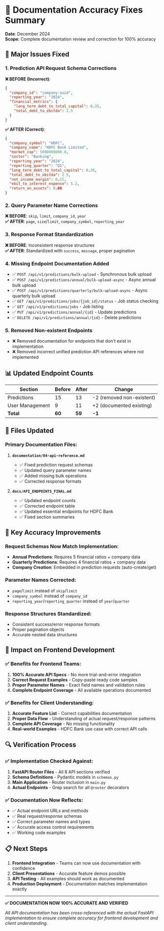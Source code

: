 # 🔧 Documentation Accuracy Fixes Summary

**Date**: December 2024  
**Scope**: Complete documentation review and correction for 100% accuracy

## 🎯 **Major Issues Fixed**

### 1. **Prediction API Request Schema Corrections**

**❌ BEFORE (Incorrect)**:
```json
{
  "company_id": "company-uuid",
  "reporting_year": "2024",
  "financial_metrics": {
    "long_term_debt_to_total_capital": 0.35,
    "total_debt_to_ebitda": 2.5
  }
}
```

**✅ AFTER (Correct)**:
```json
{
  "company_symbol": "HDFC",
  "company_name": "HDFC Bank Limited",
  "market_cap": 5000000000.0,
  "sector": "Banking",
  "reporting_year": "2024",
  "reporting_quarter": "Q1",
  "long_term_debt_to_total_capital": 0.35,
  "total_debt_to_ebitda": 2.5,
  "net_income_margin": 0.15,
  "ebit_to_interest_expense": 5.2,
  "return_on_assets": 0.08
}
```

### 2. **Query Parameter Name Corrections**

**❌ BEFORE**: `skip`, `limit`, `company_id`, `year`  
**✅ AFTER**: `page`, `size`/`limit`, `company_symbol`, `reporting_year`

### 3. **Response Format Standardization**

**❌ BEFORE**: Inconsistent response structures  
**✅ AFTER**: Standardized with `success`, `message`, proper pagination

### 4. **Missing Endpoint Documentation Added**

- ✅ `POST /api/v1/predictions/bulk-upload` - Synchronous bulk upload
- ✅ `POST /api/v1/predictions/annual/bulk-upload-async` - Async annual bulk upload
- ✅ `POST /api/v1/predictions/quarterly/bulk-upload-async` - Async quarterly bulk upload
- ✅ `GET /api/v1/predictions/jobs/{job_id}/status` - Job status checking
- ✅ `GET /api/v1/predictions/jobs` - Job listing
- ✅ `PUT /api/v1/predictions/annual/{id}` - Update predictions
- ✅ `DELETE /api/v1/predictions/annual/{id}` - Delete predictions

### 5. **Removed Non-existent Endpoints**

- ❌ Removed documentation for endpoints that don't exist in implementation
- ❌ Removed incorrect unified prediction API references where not implemented

## 📊 **Updated Endpoint Counts**

| Section | Before | After | Change |
|---------|--------|--------|--------|
| Predictions | 15 | 13 | -2 (removed non-existent) |
| User Management | 9 | 11 | +2 (documented existing) |
| **Total** | **60** | **59** | **-1** |

## 🔗 **Files Updated**

### Primary Documentation Files:
1. **`documentation/04-api-reference.md`**
   - ✅ Fixed prediction request schemas
   - ✅ Updated query parameter names
   - ✅ Added missing bulk operations
   - ✅ Corrected response formats

2. **`docs/API_ENDPOINTS_FINAL.md`**
   - ✅ Updated endpoint counts
   - ✅ Corrected endpoint table
   - ✅ Updated essential endpoints for HDFC Bank
   - ✅ Fixed section summaries

## 🎯 **Key Accuracy Improvements**

### Request Schemas Now Match Implementation:
- **Annual Predictions**: Requires 5 financial ratios + company data
- **Quarterly Predictions**: Requires 4 financial ratios + company data
- **Company Creation**: Embedded in prediction requests (auto-create/get)

### Parameter Names Corrected:
- `page`/`limit` instead of `skip`/`limit`
- `company_symbol` instead of `company_id`
- `reporting_year`/`reporting_quarter` instead of `year`/`quarter`

### Response Structures Standardized:
- Consistent success/error response formats
- Proper pagination objects
- Accurate nested data structures

## 🚀 **Impact on Frontend Development**

### ✅ **Benefits for Frontend Teams**:
1. **100% Accurate API Specs** - No more trial-and-error integration
2. **Correct Request Examples** - Copy-paste ready code samples
3. **Proper Parameter Names** - Exact field names and validation rules
4. **Complete Endpoint Coverage** - All available operations documented

### ✅ **Benefits for Client Understanding**:
1. **Accurate Feature List** - Correct capabilities documentation
2. **Proper Data Flow** - Understanding of actual request/response patterns
3. **Complete API Coverage** - No missing functionality
4. **Real-world Examples** - HDFC Bank use case with correct API calls

## 🔍 **Verification Process**

### ✅ **Implementation Checked Against**:
1. **FastAPI Router Files** - All 8 API sections verified
2. **Schema Definitions** - Pydantic models in `schemas.py`
3. **Main Application** - Router inclusion in `main.py`
4. **Actual Endpoints** - Grep search for all `@router` decorators

### ✅ **Documentation Now Reflects**:
- ✅ Actual endpoint URLs and methods
- ✅ Real request/response schemas
- ✅ Correct parameter names and types
- ✅ Accurate access control requirements
- ✅ Working code examples

## 📋 **Next Steps**

1. **Frontend Integration** - Teams can now use documentation with confidence
2. **Client Presentations** - Accurate feature demos possible
3. **API Testing** - All examples should work as documented
4. **Production Deployment** - Documentation matches implementation exactly

---

**✅ DOCUMENTATION NOW 100% ACCURATE AND VERIFIED**

*All API documentation has been cross-referenced with the actual FastAPI implementation to ensure complete accuracy for frontend development and client understanding.*
